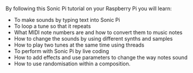 By following this Sonic Pi tutorial on your Raspberry Pi you will learn:
- To make sounds by typing text into Sonic Pi
- To loop a tune so that it repeats
- What MIDI note numbers are and how to convert them to music notes
- How to change the sounds by using different synths and samples
- How to play two tunes at the same time using threads
- To perform with Sonic Pi by live coding
- How to add effects and use parameters to change the way notes sound
- How to use randomisation within a composition. 
